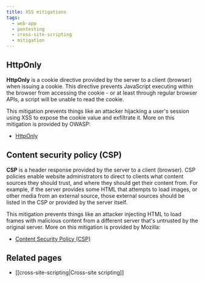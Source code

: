 ```yaml
---
title: XSS mitigations
tags:
  - web-app
  - pentesting
  - cross-site-scripting
  - mitigation
---
```


## HttpOnly

**HttpOnly** is a cookie directive provided by the server to a client (browser) when issuing a
cookie. This directive prevents JavaScript executing within the browser from accessing the cookie -
or at least through regular browser APIs, a script will be unable to read the cookie.

This mitigation prevents things like an attacker hijacking a user's session using XSS to expose the
cookie value and exfiltrate it. More on this mitigation is provided by OWASP:

- [HttpOnly](https://owasp.org/www-community/HttpOnly#)

## Content security policy (CSP)

**CSP** is a header response provided by the server to a client (browser). CSP policies enable
website administrators to direct to clients what content sources they should trust, and where they
should get their content from. For example, if the server provides some HTML that attempts to load
images, or other media from an external source, those external sources should be listed in the CSP
or provided by the server itself.

This mitigation prevents things like an attacker injecting HTML to load frames with malicious
content from a different server that's untrusted by the original server. More on this mitigation is
provided by Mozilla:

- [Content Security Policy (CSP)](https://developer.mozilla.org/en-US/docs/Web/HTTP/CSPhttps://developer.mozilla.org/en-US/docs/Web/HTTP/CSP)

## Related pages

- [[cross-site-scripting|Cross-site scripting]]
